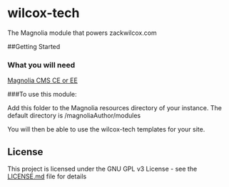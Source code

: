 # wilcox-tech
The Magnolia module that powers zackwilcox.com

##Getting Started

### What you will need

[Magnolia CMS CE or EE](https://documentation.magnolia-cms.com/display/DOCS57/Getting+started+with+Magnolia)

###To use this module:

Add this folder to the Magnolia resources directory of your instance. The default directory is /magnoliaAuthor/modules

You will then be able to use the wilcox-tech templates for your site.

## License

This project is licensed under the GNU GPL v3 License - see the [LICENSE.md](LICENSE.md) file for details
